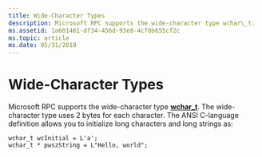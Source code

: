 ```yaml
---
title: Wide-Character Types
description: Microsoft RPC supports the wide-character type wchar\_t.
ms.assetid: 1a601461-df34-456d-93e8-4cf0b655cf2c
ms.topic: article
ms.date: 05/31/2018
---
```


# Wide-Character Types

Microsoft RPC supports the wide-character type [**wchar\_t**](https://docs.microsoft.com/windows/desktop/Midl/wchar-t). The wide-character type uses 2 bytes for each character. The ANSI C-language definition allows you to initialize long characters and long strings as:

``` syntax
wchar_t wcInitial = L'a';
wchar_t * pwszString = L"Hello, world";
```

 

 




